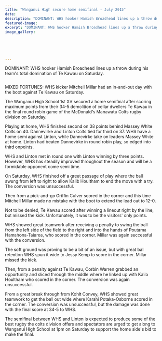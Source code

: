 ```yaml
---
title: "Wanganui High secure home semifinal - July 2015"
date: 
description: "DOMINANT: WHS hooker Hamish Broadhead lines up a throw during his team's total domination of Te Kawau on Saturday, from Wanganui Chronicle article on 22/7/15..."
featured-image: 
excerpt: "DOMINANT: WHS hooker Hamish Broadhead lines up a throw during his team's total domination of Te Kawau on Saturday."
image_gallery:
	
	
	
	
	
---
```


<p>DOMINANT: WHS hooker Hamish Broadhead lines up a throw during his team's total domination of Te Kawau on Saturday.</p>
<p><img src=http://c1940652.r52.cf0.rackcdn.com/55b811b2ff2a7c73630005fd/Rugby-1st-XV-Mitch-Millar-v-Linton-29.gif alt="" /></p>
<p>MIXED FORTUNES: WHS kicker Mitchell Millar had an in-and-out day with the boot against Te Kawau on Saturday.&nbsp;</p>
<p>The Wanganui High School 1st XV secured a home semifinal after scoring maximum points from their 34-5 demolition of cellar dwellers Te Kawau in the final round robin game of the McDonald's Manawatu Colts rugby division on Saturday.</p>
<p>Playing at home, WHS finished second on 38 points behind Massey White Colts on 40. Dannevirke and Linton Colts tied for third on 37. WHS have a home semi against Linton, while Dannevirke take on leaders Massey White at home. Linton had beaten Dannevirke in round robin play, so edged into third onpoints.</p>
<p>WHS and Linton met in round one with Linton winning by three points. However, WHS has steadily improved throughout the season and will be a formidable opponent come semi time.</p>
<p>On Saturday, WHS finished off a great passage of play where the ball swung from left to right to allow Kalib Houltham to end the move with a try. The conversion was unsuccessful.</p>
<p>Then from a pick-and-go Griffin Culver scored in the corner and this time Mitchell Millar made no mistake with the boot to extend the lead out to 12-0.</p>
<p>Not to be denied, Te Kawau scored after winning a lineout right by the line, but missed the kick. Unfortunately, it was to be the visitors' only points.</p>
<p>WHS showed great teamwork after receiving a penalty to swing the ball from the left side of the field to the right and into the hands of Poutama Hamahona-Taiaroa, who scored in the corner. Millar was again successful with the conversion.</p>
<p>The soft ground was proving to be a bit of an issue, but with great ball retention WHS spun it wide to Jessy Kemp to score in the corner. Millar missed the kick.</p>
<p>Then, from a penalty against Te Kawau, Corbin Warren grabbed an opportunity and sliced through the middle where he linked up with Kalib Houltham who scored in the corner. The conversion was again unsuccessful.</p>
<p>From a great break through from Kohlt Convey, WHS showed great teamwork to get the ball out wide where Karahi Potaka-Osborne scored in the corner. The conversion was unsuccessful, but the damage was done with the final score at 34-5 to WHS.</p>
<p>The semifinal between WHS and Linton is expected to produce some of the best rugby the colts division offers and spectators are urged to get along to Wanganui High School at 1pm on Saturday to support the home side's bid to make the final.</p>

